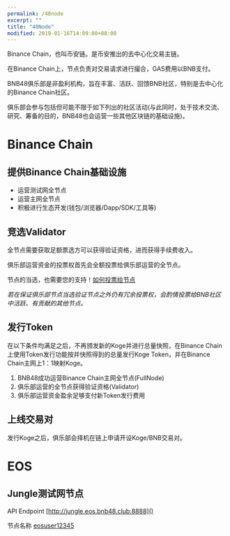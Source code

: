 ```yaml
---
permalink: /48node
excerpt: ""
title: "48Node"
modified: 2019-01-16T14:09:00+08:00
---
```

Binance Chain，也叫币安链。是币安推出的去中心化交易主链。

在Binance Chain上，节点负责对交易请求进行撮合，GAS费用以BNB支付。

BNB48俱乐部是非盈利机构，旨在丰富、活跃、回馈BNB社区，特别是去中心化的Binance Chain社区。

俱乐部会参与包括但可能不限于如下列出的社区活动(与此同时，处于技术交流、研究、筹备的目的，BNB48也会运营一些其他区块链的基础设施)。

# Binance Chain
## 提供Binance Chain基础设施
- 运营测试网全节点
- 运营主网全节点
- 积极进行生态开发(钱包/浏览器/Dapp/SDK/工具等)

## 竞选Validator
全节点需要获取足额票选方可以获得验证资格，进而获得手续费收入。

俱乐部运营资金的投票权首先会全额投票给俱乐部运营的全节点。

节点的当选，也需要您的支持！[如何投票给节点]()

*若在保证俱乐部节点当选验证节点之外仍有冗余投票权，会酌情投票给BNB社区中活跃、有贡献的其他节点。*

## 发行Token
在以下条件均满足之后，不再颁发新的Koge并进行总量快照，在Binance Chain上使用Token发行功能按并快照得到的总量发行Koge Token，并在Binance Chain主网上1：1映射Koge。
  1. BNB48成功运营Binance Chain主网全节点(FullNode)
  2. 俱乐部运营的全节点获得验证资格(Validator)
  3. 俱乐部运营资金盈余足够支付新Token发行费用

## 上线交易对
发行Koge之后，俱乐部会择机在链上申请开设Koge/BNB交易对。

# EOS
## Jungle测试网节点
API Endpoint [http://jungle.eos.bnb48.club:8888]()

节点名称 [eosuser12345](https://jungle.eospark.com/bp/eosuser12345)
